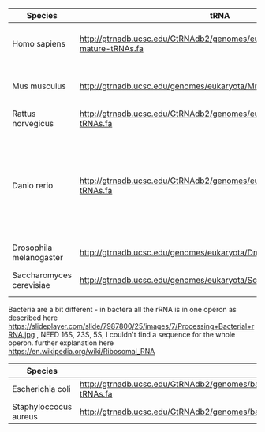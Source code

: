 | Species                      | tRNA                                                                                                                                                                                                                                                                                  | 45s (or 35s) rRNA                                               | 5s rRNA                                                                             | snRNA                                                                                              | Any notes                                                                                                                              |
|------------------------------|---------------------------------------------------------------------------------------------------------------------------------------------------------------------------------------------------------------------------------------------------------------------------------------|-----------------------------------------------------------------|-------------------------------------------------------------------------------------|----------------------------------------------------------------------------------------------------|----------------------------------------------------------------------------------------------------------------------------------------|
| Homo sapiens                 | http://gtrnadb.ucsc.edu/GtRNAdb2/genomes/eukaryota/Hsapi38/hg38-mature-tRNAs.fa                                                                                                                                                                                                       | https://www.ncbi.nlm.nih.gov/gene/106631777                     | https://www.ncbi.nlm.nih.gov/gene/100169751                                         | ftp://ftp.ebi.ac.uk/pub/databases/gencode/Gencode_human/release_27/gencode.v27.transcripts.fa.gz   | snRNA filtered from transcriptome fasta                                                                                                |
| Mus musculus                 | http://gtrnadb.ucsc.edu/genomes/eukaryota/Mmusc10/mm10-tRNAs.fa                                                                                                                                                                                                                       | https://www.ncbi.nlm.nih.gov/nuccore/BK000964                   | https://www.ebi.ac.uk/ena/data/view/Non-coding:X71804.1:109..229:rRNA&display=fasta | ftp://ftp.ebi.ac.uk/pub/databases/gencode/Gencode_mouse/release_M16/gencode.vM16.transcripts.fa.gz | snRNA filtered from transcriptome fasta                                                                                                |
| Rattus norvegicus            | http://gtrnadb.ucsc.edu/GtRNAdb2/genomes/eukaryota/Rnorv5/rn5-tRNAs.fa                                                                                                                                                                                                                | https://www.ncbi.nlm.nih.gov/nuccore/NR_046239.1?report=genbank | https://www.ncbi.nlm.nih.gov/nuccore/NR_033176.2                                    |                                                                                                    |                                                                                                                                        |
| Danio rerio                  | http://gtrnadb.ucsc.edu/GtRNAdb2/genomes/eukaryota/Dreri_v8/danRer6-tRNAs.fa                                                                                                                                                                                                          | https://github.com/charles-plessy/zebrafish_rRNA                | https://www.ncbi.nlm.nih.gov/nuccore/AF213517.1?report=fasta                        |                                                                                                    | There isn't an official complete 45s rDNA unit for zebrafish, so I have included sequences put together, explained in the file I link. |
| Drosophila melanogaster      | http://gtrnadb.ucsc.edu/genomes/eukaryota/Dmela6/dm6-tRNAs.fa                                                                                                                                                                                                                         | http://flybase.org/download/sequence/FBgn0267505/FBgn           | http://rnacentral.org/rna/URS00004E98AF/7227                                        |                                                                                                    |                                                                                                                                        |
| Saccharomyces cerevisiae     | http://gtrnadb.ucsc.edu/genomes/eukaryota/Scere3/sacCer3-tRNAs.fa                                                                                                                                                                                                                     | https://www.yeastgenome.org/locus/S000006486                    | https://www.yeastgenome.org/locus/S000006479                                        |                                                                                                    | the "45s" is "35s" in yeast                                                                                                            |


Bacteria are a bit different - in bactera all the rRNA is in one operon as described here https://slideplayer.com/slide/7987800/25/images/7/Processing+Bacterial+rRNA.jpg , NEED 16S, 23S, 5S, I couldn't find a sequence for the whole operon. further explanation here https://en.wikipedia.org/wiki/Ribosomal_RNA 


| Species                      | tRNA                                                                                                                                                                                                                                                                                  | 16S                                                             | 23S                                                                                 |  snRNA                                                                                             | 5S                                                                                                                                     |
|------------------------------|---------------------------------------------------------------------------------------------------------------------------------------------------------------------------------------------------------------------------------------------------------------------------------------|-----------------------------------------------------------------|-------------------------------------------------------------------------------------|----------------------------------------------------------------------------------------------------|----------------------------------------------------------------------------------------------------------------------------------------|
| Escherichia coli             | http://gtrnadb.ucsc.edu/GtRNAdb2/genomes/bacteria/Esch_coli_BW25113_K_12_BW25113/eschColi_BW25113_K_12_BW25113-tRNAs.fa                                                                                                                                                               | http://rnacentral.org/rna/URS00004DD3DC/679895                  | http://rnacentral.org/rna/URS00005B2216/679895                                      | NA                                                                                                 | http://rnacentral.org/rna/URS00002150CD/679895                                                                                         |
| Staphyloccocus aureus        | http://gtrnadb.ucsc.edu/GtRNAdb2/genomes/bacteria/Stap_aure_aureus_MW2/stapAure_AUREUS_MW2-tRNAs.fa                                                                                                                                                                                   | http://rnacentral.org/rna/URS00000CE7B8/196620                  | http://rnacentral.org/rna/URS000026E68A/196620                                      | NA                                                                                                 | http://rnacentral.org/rna/URS0000062A7E/196620                                                                                         |
